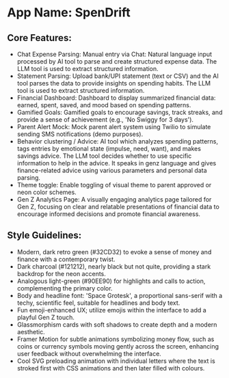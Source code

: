 # **App Name**: SpenDrift

## Core Features:

- Chat Expense Parsing: Manual entry via Chat: Natural language input processed by AI tool to parse and create structured expense data. The LLM tool is used to extract structured information.
- Statement Parsing: Upload bank/UPI statement (text or CSV) and the AI tool parses the data to provide insights on spending habits. The LLM tool is used to extract structured information.
- Financial Dashboard: Dashboard to display summarized financial data: earned, spent, saved, and mood based on spending patterns.
- Gamified Goals: Gamified goals to encourage savings, track streaks, and provide a sense of achievement (e.g., 'No Swiggy for 3 days').
- Parent Alert Mock: Mock parent alert system using Twilio to simulate sending SMS notifications (demo purposes).
- Behavior clustering / Advice: AI tool which analyzes spending patterns, tags entries by emotional state (impulse, need, want), and makes savings advice. The LLM tool decides whether to use specific information to help in the advice. It speaks in genz language and gives finance-related advice using various parameters and personal data parsing.
- Theme toggle: Enable toggling of visual theme to parent approved or neon color schemes.
- Gen Z Analytics Page: A visually engaging analytics page tailored for Gen Z, focusing on clear and relatable presentations of financial data to encourage informed decisions and promote financial awareness.

## Style Guidelines:

- Modern, dark retro green (#32CD32) to evoke a sense of money and finance with a contemporary twist.
- Dark charcoal (#121212), nearly black but not quite, providing a stark backdrop for the neon accents.
- Analogous light-green (#90EE90) for highlights and calls to action, complementing the primary color.
- Body and headline font: 'Space Grotesk', a proportional sans-serif with a techy, scientific feel, suitable for headlines and body text.
- Fun emoji-enhanced UX; utilize emojis within the interface to add a playful Gen Z touch.
- Glassmorphism cards with soft shadows to create depth and a modern aesthetic.
- Framer Motion for subtle animations symbolizing money flow, such as coins or currency symbols moving gently across the screen, enhancing user feedback without overwhelming the interface.
- Cool SVG preloading animation with individual letters where the text is stroked first with CSS animations and then later filled with colours.
